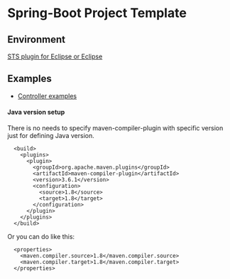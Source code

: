 # Spring-Boot Project Template

## Environment

[STS plugin for Eclipse or Eclipse](https://spring.io/tools/sts/all)

## Examples

 * [Controller examples](http://spring.io/guides/tutorials/bookmarks/)

#### Java version setup

There is no needs to specify maven-compiler-plugin with specific version just for defining Java version.
```
  <build>
    <plugins>
      <plugin>
        <groupId>org.apache.maven.plugins</groupId>
        <artifactId>maven-compiler-plugin</artifactId>
        <version>3.6.1</version>
        <configuration>
          <source>1.8</source>
          <target>1.8</target>
        </configuration>
      </plugin>
    </plugins>
  </build>
```
Or you can do like this:
```
  <properties>
    <maven.compiler.source>1.8</maven.compiler.source>
    <maven.compiler.target>1.8</maven.compiler.target>
  </properties>
```
